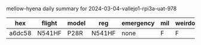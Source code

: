 mellow-hyena daily summary for 2024-03-04-vallejo1-rpi3a-uat-978

|hex|flight|model|reg|emergency|mil|weirdo|
|--|--|--|--|--|--|--|
|a6dc58|N541HF|P28R|N541HF|none|F|F|
